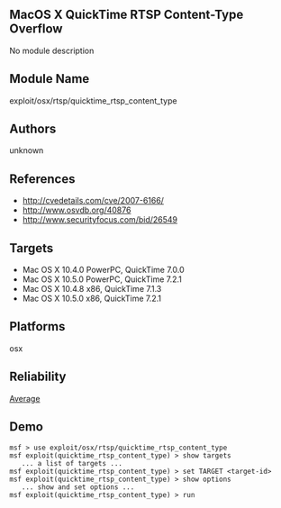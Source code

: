 ## MacOS X QuickTime RTSP Content-Type Overflow

No module description


## Module Name
exploit/osx/rtsp/quicktime_rtsp_content_type

## Authors
unknown


## References
* http://cvedetails.com/cve/2007-6166/
* http://www.osvdb.org/40876
* http://www.securityfocus.com/bid/26549



## Targets
* Mac OS X 10.4.0 PowerPC, QuickTime 7.0.0
* Mac OS X 10.5.0 PowerPC, QuickTime 7.2.1
* Mac OS X 10.4.8 x86, QuickTime 7.1.3
* Mac OS X 10.5.0 x86, QuickTime 7.2.1


## Platforms
osx

## Reliability
[Average](https://github.com/rapid7/metasploit-framework/wiki/Exploit-Ranking)

## Demo

```
msf > use exploit/osx/rtsp/quicktime_rtsp_content_type
msf exploit(quicktime_rtsp_content_type) > show targets
   ... a list of targets ...
msf exploit(quicktime_rtsp_content_type) > set TARGET <target-id>
msf exploit(quicktime_rtsp_content_type) > show options
   ... show and set options ...
msf exploit(quicktime_rtsp_content_type) > run
```
    
    